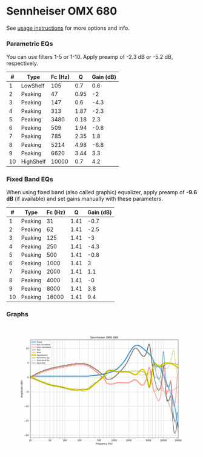 # Sennheiser OMX 680
See [usage instructions](https://github.com/jaakkopasanen/AutoEq#usage) for more options and info.

### Parametric EQs
You can use filters 1-5 or 1-10. Apply preamp of -2.3 dB or -5.2 dB, respectively.

|   # | Type      |   Fc (Hz) |    Q |   Gain (dB) |
|-----|-----------|-----------|------|-------------|
|   1 | LowShelf  |       105 | 0.7  |         0.6 |
|   2 | Peaking   |        47 | 0.95 |        -2   |
|   3 | Peaking   |       147 | 0.6  |        -4.3 |
|   4 | Peaking   |       313 | 1.87 |        -2.3 |
|   5 | Peaking   |      3480 | 0.18 |         2.3 |
|   6 | Peaking   |       509 | 1.94 |        -0.8 |
|   7 | Peaking   |       785 | 2.35 |         1.8 |
|   8 | Peaking   |      5214 | 4.98 |        -6.8 |
|   9 | Peaking   |      6620 | 3.44 |         3.3 |
|  10 | HighShelf |     10000 | 0.7  |         4.2 |

### Fixed Band EQs
When using fixed band (also called graphic) equalizer, apply preamp of **-9.6 dB** (if available) and set gains manually with these parameters.

|   # | Type    |   Fc (Hz) |    Q |   Gain (dB) |
|-----|---------|-----------|------|-------------|
|   1 | Peaking |        31 | 1.41 |        -0.7 |
|   2 | Peaking |        62 | 1.41 |        -2.5 |
|   3 | Peaking |       125 | 1.41 |        -3   |
|   4 | Peaking |       250 | 1.41 |        -4.3 |
|   5 | Peaking |       500 | 1.41 |        -0.8 |
|   6 | Peaking |      1000 | 1.41 |         3   |
|   7 | Peaking |      2000 | 1.41 |         1.1 |
|   8 | Peaking |      4000 | 1.41 |        -0   |
|   9 | Peaking |      8000 | 1.41 |         3.8 |
|  10 | Peaking |     16000 | 1.41 |         9.4 |

### Graphs
![](./Sennheiser%20OMX%20680.png)

